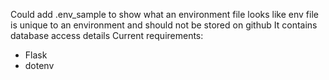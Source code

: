 Could add .env_sample to show what an environment file looks like
env file is unique to an environment and should not be stored on github
It contains database access details
Current requirements:
- Flask
- dotenv
